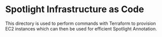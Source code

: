 # Spotlight Infrastructure as Code

This directory is used to perform commands with Terraform to provision EC2
instances which can then be used for efficient Spotlight Annotation.